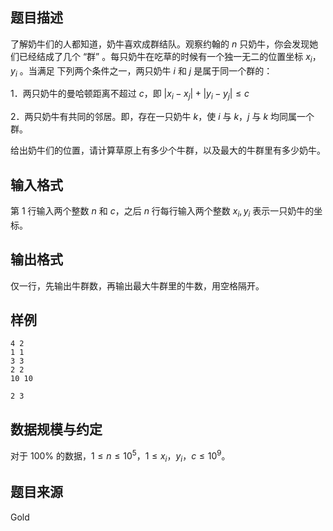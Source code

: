 ## 题目描述

了解奶牛们的人都知道，奶牛喜欢成群结队。观察约翰的 $n$ 只奶牛，你会发现她们已经结成了几个 “群” 。每只奶牛在吃草的时候有一个独一无二的位置坐标 $x_i$，$y_i$ 。当满足 下列两个条件之一，两只奶牛 $i$ 和 $j$ 是属于同一个群的：

1．两只奶牛的曼哈顿距离不超过 $c$，即 $\left| x_i - x_j \right|  + \left| y_i - y_j \right| \leq c$

2．两只奶牛有共同的邻居。即，存在一只奶牛 $k$，使 $i$ 与 $k$，$j$ 与 $k$ 均同属一个群。

给出奶牛们的位置，请计算草原上有多少个牛群，以及最大的牛群里有多少奶牛。

## 输入格式

第 $1$ 行输入两个整数 $n$ 和 $c$，之后 $n$ 行每行输入两个整数 $x_i,y_i$ 表示一只奶牛的坐标。

## 输出格式

仅一行，先输出牛群数，再输出最大牛群里的牛数，用空格隔开。

## 样例

```input1
4 2
1 1
3 3
2 2
10 10
```

```output1
2 3
```

## 数据规模与约定

对于 $100\%$ 的数据，$1\leq n\leq 10^5$，$1\leq x_i，y_i，c \leq 10^9$。

## 题目来源

Gold